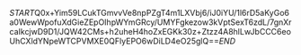 $START$Q0x+Yim59LCukTGmvvVe8npPZgT4m1LXVbj6/iJ0iYU/1l6rD5aKyGo6a0WewWpofuXdGieZEpOIhpWYmGRcy/UMYFgkezow3kVptSexT6zdL/7gnXrcaIkcjwD9D1/JQW42CMs+h2uheH4hoZxEGKk30z+Ztzz4A8hlLwJbCCC6eoUhCXldYNpeWTCPVMXE0QFlyEPO6wDiLD4eO25glQ==$END$